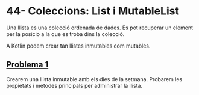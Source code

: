 # 44- Coleccions: List i MutableList

Una llista es una colecció ordenada de dades. Es pot recuperar un element per la posicio a la que es troba dins la colecció.

A Kotlin podem crear tan llistes inmutables com mutables.

## [Problema 1]()

Crearem una llista inmutable amb els dies de la setmana. Probarem les propietats i metodes principals per administrar la llista.
